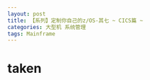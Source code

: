 ```yaml
---
layout: post
title: 【系列】定制你自己的z/OS-其七 ~ CICS篇 ~
categories: 大型机 系统管理
tags: Mainframe
---
```


# taken